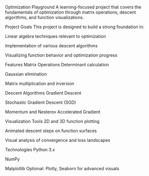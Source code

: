 Optimization Playground
A learning-focused project that covers the fundamentals of optimization through matrix operations, descent algorithms, and function visualizations.

Project Goals
This project is designed to build a strong foundation in:

Linear algebra techniques relevant to optimization

Implementation of various descent algorithms

Visualizing function behavior and optimization progress

Features
Matrix Operations
Determinant calculation

Gaussian elimination

Matrix multiplication and inversion

Descent Algorithms
Gradient Descent

Stochastic Gradient Descent (SGD)

Momentum and Nesterov Accelerated Gradient

Visualization Tools
2D and 3D function plotting

Animated descent steps on function surfaces

Visual analysis of convergence and loss landscapes

Technologies
Python 3.x

NumPy

Matplotlib
Optional: Plotly, Seaborn for advanced visuals
